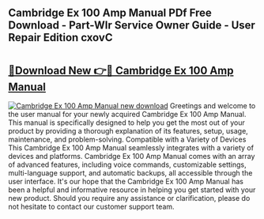 ## Cambridge Ex 100 Amp Manual PDf Free Download - Part-WIr Service Owner Guide - User Repair Edition cxovC

# <h2><a href="http://cf15637.oget.top/?id=Cambridge+Ex+100+Amp+Manual">🔗Download New 👉🔴 Cambridge Ex 100 Amp Manual</a></h2>

[![Cambridge Ex 100 Amp Manual new download](https://i.imgur.com/5g1atiW.png)](http://cf15637.oget.top/?id=Cambridge+Ex+100+Amp+Manual)
Greetings and welcome to the user manual for your newly acquired Cambridge Ex 100 Amp Manual. This manual is specifically designed to help you get the most out of your product by providing a thorough explanation of its features, setup, usage, maintenance, and problem-solving. Compatible with a Variety of Devices This Cambridge Ex 100 Amp Manual seamlessly integrates with a variety of devices and platforms. Cambridge Ex 100 Amp Manual comes with an array of advanced features, including voice commands, customizable settings, multi-language support, and automatic backups, all accessible through the user interface. It's our hope that the Cambridge Ex 100 Amp Manual has been a helpful and informative resource in helping you get started with your new product. Should you require any assistance or clarification, please do not hesitate to contact our customer support team.
